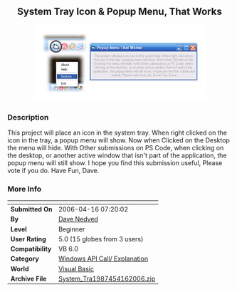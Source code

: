 ﻿<div align="center">

## System Tray Icon &amp; Popup Menu, That Works

<img src="PIC20064167104756.jpg">
</div>

### Description

This project will place an icon in the system tray. When right clicked on the icon in the tray, a popup menu will show. Now when Clicked on the Desktop the menu will hide. With Other submissions on PS Code, when clicking on the desktop, or another active window that isn't part of the application, the popup menu will still show. I hope you find this submission useful, Please vote if you do. Have Fun, Dave.
 
### More Info
 


<span>             |<span>
---                |---
**Submitted On**   |2006-04-16 07:20:02
**By**             |[Dave Nedved](https://github.com/Planet-Source-Code/PSCIndex/blob/master/ByAuthor/dave-nedved.md)
**Level**          |Beginner
**User Rating**    |5.0 (15 globes from 3 users)
**Compatibility**  |VB 6\.0
**Category**       |[Windows API Call/ Explanation](https://github.com/Planet-Source-Code/PSCIndex/blob/master/ByCategory/windows-api-call-explanation__1-39.md)
**World**          |[Visual Basic](https://github.com/Planet-Source-Code/PSCIndex/blob/master/ByWorld/visual-basic.md)
**Archive File**   |[System\_Tra1987454162006\.zip](https://github.com/Planet-Source-Code/dave-nedved-system-tray-icon-amp-popup-menu-that-works__1-65021/archive/master.zip)








